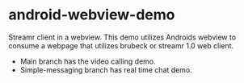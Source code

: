 # android-webview-demo

Streamr client in a webview. This demo utilizes Androids webview to consume a webpage that utilizes brubeck or streamr 1.0 web client. 

- Main branch has the video calling demo.
- Simple-messaging branch has real time chat demo.
